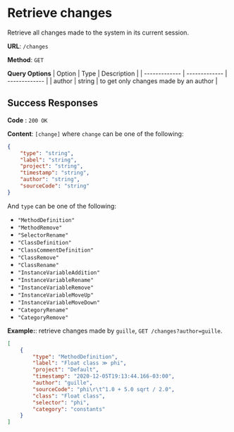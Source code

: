 # Retrieve changes
Retrieve all changes made to the system in its current session.    

**URL**: `/changes`

**Method**: `GET`

**Query Options**
| Option | Type | Description |
| ------------- | ------------- | ------------- |
| author | string | to get only changes made by an author |

## Success Responses

**Code** : `200 OK`

**Content**: `[change]` where `change` can be one of the following:
```json
{
    "type": "string",
    "label": "string",
    "project": "string",
    "timestamp": "string",
    "author": "string",
    "sourceCode": "string"
}
```
And `type` can be one of the following: 

* `"MethodDefinition"`
* `"MethodRemove"`
* `"SelectorRename"` 
* `"ClassDefinition"`
* `"ClassCommentDefinition"`
* `"ClassRemove"`
* `"ClassRename"`
* `"InstanceVariableAddition"`
* `"InstanceVariableRename"`
* `"InstanceVariableRemove"`
* `"InstanceVariableMoveUp"`
* `"InstanceVariableMoveDown"`
* `"CategoryRename"`
* `"CategoryRemove"`

**Example:**: retrieve changes made by `guille`, `GET /changes?author=guille`.
```json
[
    {
        "type": "MethodDefinition",
        "label": "Float class ≫ phi",
        "project": "Default",
        "timestamp": "2020-12-05T19:13:44.166-03:00",
        "author": "guille",
        "sourceCode": "phi\r\t^1.0 + 5.0 sqrt / 2.0",
        "class": "Float class",
        "selector": "phi",
        "category": "constants"
    }
]
```